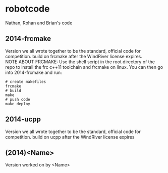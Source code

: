robotcode
=========

Nathan, Rohan and Brian's code

2014-frcmake
------------

Version we all wrote together to be the standard, official code for competition.
build on frcmake after the WindRiver license expires.
<br>
NOTE ABOUT FRCMAKE:
Use the shell script in the root directory of the repo to install the frc c++11 toolchain and frcmake on linux. You can then go into 2014-frcmake and run:
```shell
# create makefiles
frcmake
# build
make
# push code
make deploy
```

2014-ucpp
---------

Version we all wrote together to be the standard, official code for competition.
build on ucpp after the WindRiver license expires

(2014)\<Name\>
-----------

Version worked on by \<Name\>
